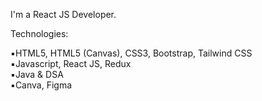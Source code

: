 I'm a React JS Developer.


Technologies:

▪︎HTML5, HTML5 (Canvas), CSS3, Bootstrap, Tailwind CSS <br/>
▪︎Javascript, React JS, Redux <br/>
▪︎Java & DSA <br/>
▪︎Canva, Figma <br/>
